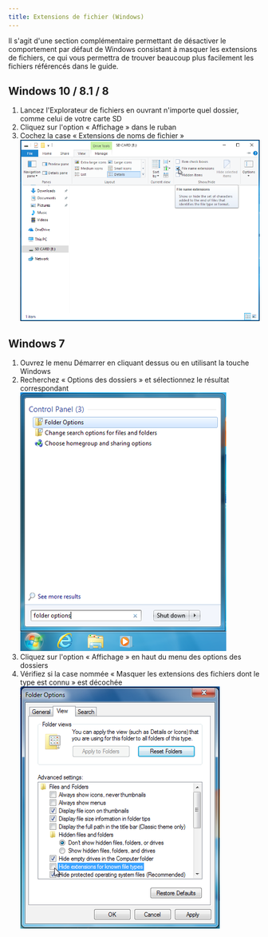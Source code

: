 ```yaml
---
title: Extensions de fichier (Windows)
---
```


Il s'agit d'une section complémentaire permettant de désactiver le comportement par défaut de Windows consistant à masquer les extensions de fichiers, ce qui vous permettra de trouver beaucoup plus facilement les fichiers référencés dans le guide.

## Windows 10 / 8.1 / 8
1. Lancez l'Explorateur de fichiers en ouvrant n'importe quel dossier, comme celui de votre carte SD
1. Cliquez sur l'option « Affichage » dans le ruban
1. Cochez la case « Extensions de noms de fichier » ![Capture d'écran du survol de la case à cocher « Extensions des noms de fichier » sous Windows 10](/assets/images/windows-10-file-extensions.png)

## Windows 7
1. Ouvrez le menu Démarrer en cliquant dessus ou en utilisant la touche Windows
1. Recherchez « Options des dossiers » et sélectionnez le résultat correspondant ![Capture d'écran d'une recherche pour « Options des dossiers » dans le menu Démarrer de Windows 7](/assets/images/windows-7-folder-options-start-menu.png)
1. Cliquez sur l'option « Affichage » en haut du menu des options des dossiers
1. Vérifiez si la case nommée « Masquer les extensions des fichiers dont le type est connu » est décochée ![Capture d'écran de la fenêtre « Options des dossiers » sous Windows 7 avec l'option « Masquer les extensions pour les types connus » désactivée](/assets/images/windows-7-folder-options.png)
